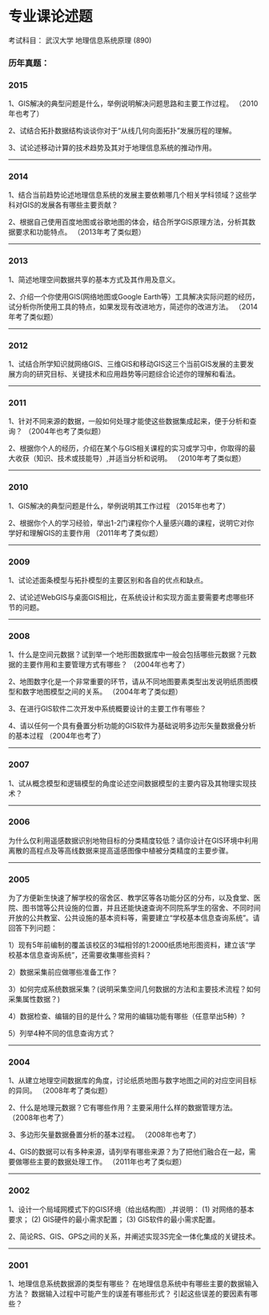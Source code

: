 # 专业课论述题

考试科目：
武汉大学 地理信息系统原理 (890)

### 历年真题：

### 2015

1、GIS解决的典型问题是什么，举例说明解决问题思路和主要工作过程。
（2010年也考了）

2、试结合拓扑数据结构谈谈你对于“从线几何向面拓扑”发展历程的理解。

3、试论述移动计算的技术趋势及其对于地理信息系统的推动作用。

----
### 2014

1、结合当前趋势论述地理信息系统的发展主要依赖哪几个相关学科领域？这些学科对GIS的发展各有哪些主要贡献？

2、根据自己使用百度地图或谷歌地图的体会，结合所学GIS原理方法，分析其数据要求和功能特点。
（2013年考了类似题）

----
### 2013

1、简述地理空间数据共享的基本方式及其作用及意义。

2、介绍一个你使用GIS(网络地图或Google Earth等）工具解决实际问题的经历，试分析你所使用工具的特点，如果发现有改进地方，简述你的改进方法。
（2014年考了类似题）


----
### 2012

1、试结合所学知识就网络GIS、三维GIS和移动GIS这三个当前GIS发展的主要发展方向的研究目标、关键技术和应用趋势等问题综合论述你的理解和看法。

----
### 2011

1、针对不同来源的数据，一般如何处理才能使这些数据集成起来，便于分析和查询？
（2004年也考了类似题）

2、根据你个人的经历，介绍在某个与GIS相关课程的实习或学习中，你取得的最大收获（知识、技术或技能导）,并适当分析和说明。
（2010年考了类似题）

----
### 2010

1、GIS解决的典型问题是什么，举例说明其工作过程
（2015年也考了）

2、根据你个人的学习经验，举出1-2门课程你个人量感兴趣的课程，说明它对你学好和理解GIS的主要作用
（2011年考了类似题）

----
### 2009

1、试论述面条模型与拓扑模型的主要区别和各自的优点和缺点。

2、试论述WebGIS与桌面GIS相比，在系统设计和实现方面主要需要考虑哪些环节的问题。

----
### 2008

1、什么是空间元数据？试到举一个地形图数据库中一般会包括哪些元数据？元数据的主要作用和主要管理方式有哪些？
（2004年也考了）

2、地图数字化是一个非常重要的环节，请从不同地图要素类型出发说明纸质图模型和数字地图模型之间的关系。
（2004年考了类似题）

3、在进行GIS软件二次开发中系统概要设计的主要工作有哪些？

4、请以任何一个具有叠置分析功能的GIS软件为基础说明多边形矢量数据叠分析的基本过程
（2004年也考了）

----
### 2007

1、试从概念模型和逻辑模型的角度论述空间数据模型的主要内容及其物理实现技术？

----
### 2006

为什么仅利用遥感数据识别地物目标的分类精度较低？请你设计在GIS环境中利用离散的高程点及等高线数据来提高遥感图像中植被分类精度的主要步骤。

----
### 2005

为了方便新生快速了解学校的宿舍区、教学区等各功能分区的分布，以及食堂、医院、图书馆等公共设施的位置，并且还能快速查询不同院系学生的宿舍、不同时间开放的公共教室、公共设施的基本资料等，需要建立“学校基本信息查询系统”。请回答下列问题：

1）现有5年前编制的覆盖该校区的3幅相邻的1:2000纸质地形图资料，建立该“学校基本信息查询系统”，还需要收集哪些资料？

2）数据采集前应做哪些准备工作？

3）如何完成系统数据采集？(说明采集空间几何数据的方法和主要技术流程？如何采集属性数据？)

4）数据检查、编辑的目的是什么？常用的编辑功能有哪些（任意举出5种）?

5）列举4种不同的信息查询方式？

----
### 2004

1、从建立地理空间数据库的角度，讨论纸质地图与数字地图之间的对应空间目标的异同。
（2008年考了类似题）

2、什么是地理元数据？它有哪些作用？主要采用什么样的数据管理方法。
（2008年也考了）

3、多边形矢量数据叠置分析的基本过程。
（2008年也考了）

4、GIS的数据可以有多种来源，请列举有哪些来源？为了把他们融合在一起，需要做哪些主要的数据处理工作。
（2011年也考了类似题）

----
### 2002

1、设计一个局域网模式下的GIS环境（给出结构图）,并说明：
(1) 对网络的基本要求；
(2) GIS硬件的最小需求配置；
(3) GIS软件的最小需求配置。

2、简论RS、GIS、GPS之间的关系，并阐述实现3S完全一体化集成的关键技术。

----
### 2001

1、地理信息系统数据源的类型有哪些？
在地理信息系统中有哪些主要的数据输入方法？
数据输入过程中可能产生的误差有哪些形式？
引起这些误差的要因素有哪些？


<!--stackedit_data:
eyJoaXN0b3J5IjpbLTYwNTM4NTM3MywxNjUxNTUwNzM0LDQ1Nz
cxOTA1NV19
-->